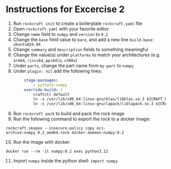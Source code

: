 # Instructions for Excercise 2

1. Run `rockcraft init` to create a boilerplate `rockcraft.yaml` file
2. Open `rockcraft.yaml` with your favorite editor
3. Change `name` field to `numpy` and `version` to `0.2`
4. Change the `base` field value to `bare`, and add a new line `build-base: ubuntu@24.04`
4. Change `summary` and `description` fields to something meaningful
5. Change the value(s) under `platforms` to match your architectures (e.g. `arm64`, `riscv64`, `ppc64le`, `s390x`)
6. Under `parts`, change the part name from `my-part` to `numpy`
7. Under `plugin: nil` add the following lines: 
```yaml
        stage-packages:
            - python3-numpy
        override-build: |
            craftctl default
            ln -s /usr/lib/x86_64-linux-gnu/blas/libblas.so.3 ${CRAFT_PART_INSTALL}/usr/lib/x86_64-linux-gnu/libblas.so.3
            ln -s /usr/lib/x86_64-linux-gnu/lapack/liblapack.so.3 ${CRAFT_PART_INSTALL}/usr/lib/x86_64-linux-gnu/liblapack.so.3

```
8. Run `rockcraft pack` to build and pack the rock image
9. Run the following command to export the rock to a docker image:
```
rockcraft.skopeo --insecure-policy copy oci-archive:numpy_0.2_amd64.rock docker-daemon:numpy:0.2
```
10. Run the image with docker:
```
docker run --rm -it numpy:0.2 exec python3.12
```
11. Import `numpy` inside the python shell: `import numpy`
